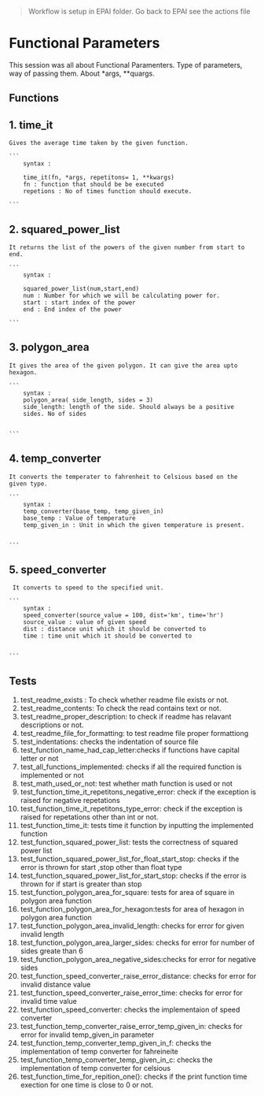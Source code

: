 
> Workflow is setup in EPAI folder. Go back to EPAI see the actions file
# Functional Parameters
This session was all about Functional Paramenters. Type of parameters, way of passing them. 
About *args, **quargs.

## Functions 

## 1. time_it 
    Gives the average time taken by the given function. 

    ```
        syntax : 

        time_it(fn, *args, repetitons= 1, **kwargs)
        fn : function that should be be executed
        repetions : No of times function should execute.

    ```
## 2. squared_power_list
    It returns the list of the powers of the given number from start to end.

    ```
        syntax : 

        squared_power_list(num,start,end)
        num : Number for which we will be calculating power for.
        start : start index of the power
        end : End index of the power

    ```
## 3. polygon_area
    It gives the area of the given polygon. It can give the area upto hexagon.

    ```
        syntax : 
        polygon_area( side_length, sides = 3)
        side_length: length of the side. Should always be a positive 
        sides. No of sides
        

    ```
## 4. temp_converter 
    It converts the temperater to fahrenheit to Celsious based on the given type.

    ```
        syntax : 
        temp_converter(base_temp, temp_given_in)
        base_temp : Value of temperature
        temp_given_in : Unit in which the given temperature is present.
       

    ```


## 5. speed_converter
     It converts to speed to the specified unit.

    ```
        syntax : 
        speed_converter(source_value = 100, dist='km', time='hr')
        source_value : value of given speed
        dist : distance unit which it should be converted to
        time : time unit which it should be converted to


    ```

## Tests

1. test_readme_exists : To check whether readme file exists or not.
2. test_readme_contents: To check the read contains text or not.
3. test_readme_proper_description:  to check if readme has relavant descriptions or not.
4. test_readme_file_for_formatting: to test readme file proper formattiong
5. test_indentations: checks the indentation of source file 
6. test_function_name_had_cap_letter:checks if functions have capital letter or not
7. test_all_functions_implemented: checks if all the required function is implemented or not
8. test_math_used_or_not: test whether math function is used or not
9. test_function_time_it_repetitons_negative_error: check if the exception is raised for negative repetations
10. test_function_time_it_repetitons_type_error: check if the exception is raised for repetations other than int or not.
11. test_function_time_it: tests time it function by inputting the implemented function
12. test_function_squared_power_list: tests the correctness of squared power list
13. test_function_squared_power_list_for_float_start_stop: checks if the error is thrown for start ,stop other than float type
14. test_function_squared_power_list_for_start_stop: checks if the error is thrown for if start is greater than stop
15. test_function_polygon_area_for_square: tests for area of square in polygon area function
16. test_function_polygon_area_for_hexagon:tests for area of hexagon in polygon area function
17. test_function_polygon_area_invalid_length: checks for error for given invalid length
18. test_function_polygon_area_larger_sides: checks for error for number of sides greate than 6
19. test_function_polygon_area_negative_sides:checks for error for negative sides
20. test_function_speed_converter_raise_error_distance: checks for error for invalid distance value
21. test_function_speed_converter_raise_error_time: checks for error for invalid time value
22. test_function_speed_converter: checks the implementaion of speed converter
23. test_function_temp_converter_raise_error_temp_given_in: checks for error for invalid temp_given_in parameter
24. test_function_temp_converter_temp_given_in_f: checks the implementation of temp converter for fahreineite
25. test_function_temp_converter_temp_given_in_c: checks the implementation of temp converter for celsious
26. test_function_time_for_repition_one(): checks if the print function time exection for one time is close to 0 or not.
   

